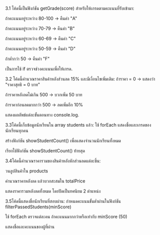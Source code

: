 3.1 โค้ดนี้เป็นฟังก์ชัน getGrade(score) สำหรับให้เกรดตามคะแนนที่รับเข้ามา:

ถ้าคะแนนอยู่ระหว่าง 80-100 → คืนค่า "A"

ถ้าคะแนนอยู่ระหว่าง 70-79 → คืนค่า "B"

ถ้าคะแนนอยู่ระหว่าง 60-69 → คืนค่า "C"

ถ้าคะแนนอยู่ระหว่าง 50-59 → คืนค่า "D"

ถ้าต่ำกว่า 50 → คืนค่า "F"

เป็นการใช้ if ตรวจช่วงคะแนนเพื่อให้เกรด. 

3.2 โค้ดนี้คำนวณราคาสินค้าหลังส่วนลด 15% และมีเงื่อนไขเพิ่มเติม:
ถ้าราคา = 0 → แสดงว่า "ราคาสุทธิ = 0 บาท"

ถ้าราคาหลังลดไม่เกิน 500 → บวกเพิ่ม 50 บาท

ถ้าราคาก่อนลดมากกว่า 500 → ลดเพิ่มอีก 10%

แสดงผลลัพธ์แต่ละขั้นตอนทาง console.log.

3.3โค้ดนี้เก็บข้อมูลนักเรียนใน array students แล้ว:
ใช้ forEach แสดงชื่อและเกรดของนักเรียนทุกคน

สร้างฟังก์ชัน showStudentCount() เพื่อแสดงจำนวนนักเรียนทั้งหมด

เรียกใช้ฟังก์ชัน showStudentCount() ท้ายสุด

3.4โค้ดนี้คำนวณราคารวมของสินค้าหลังหักส่วนลดแต่ละชิ้น:

วนลูปสินค้าใน products

คำนวณราคาหลังลด แล้วบวกสะสมใน totalPrice

แสดงราคารวมหลังลดทั้งหมด โดยปัดเป็นทศนิยม 2 ตำแหน่ง

3.5โค้ดนี้แสดงชื่อนักเรียนที่สอบผ่าน:
กำหนดคะแนนขั้นต่ำผ่านในฟังก์ชัน filterPassedStudents(minScore)

ใช้ forEach ตรวจแต่ละคน ถ้าคะแนนมากกว่าหรือเท่ากับ minScore (50)

แสดงชื่อและคะแนนของผู้ที่ผ่าน
